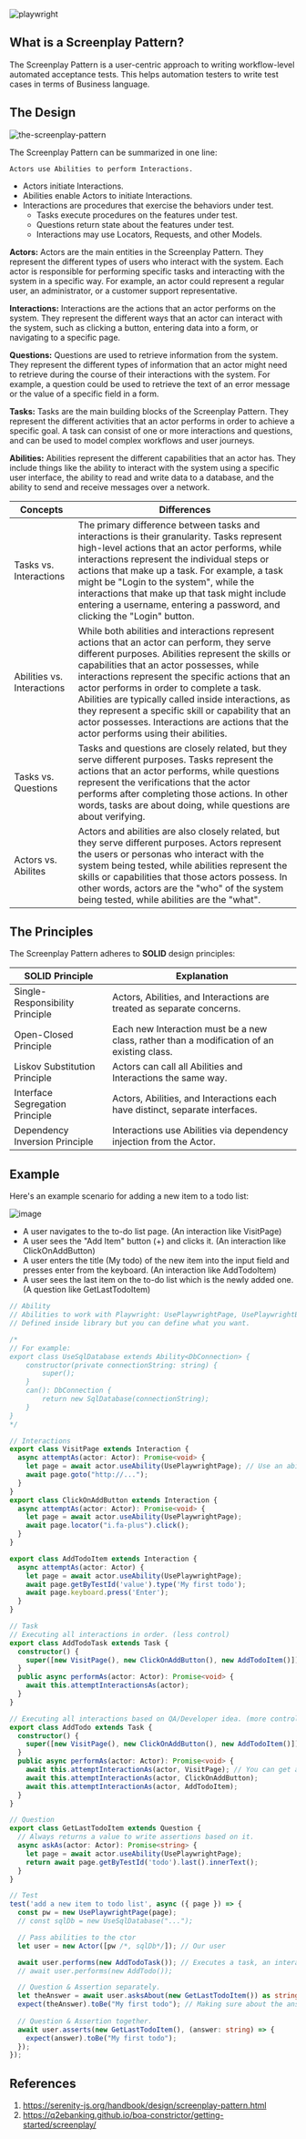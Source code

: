 ![playwright](https://user-images.githubusercontent.com/8418700/220898294-ec067d4d-c65c-43ab-96d7-8fdf52d0a6a7.png)

## What is a Screenplay Pattern?

The Screenplay Pattern is a user-centric approach to writing workflow-level automated acceptance tests. This helps automation testers to write test cases in terms of Business language.

## The Design

![the-screenplay-pattern](https://user-images.githubusercontent.com/8418700/221844273-163cbfa5-f964-413b-9055-08771e248200.png)

The Screenplay Pattern can be summarized in one line: 

```
Actors use Abilities to perform Interactions.
```

* Actors initiate Interactions.
* Abilities enable Actors to initiate Interactions.
* Interactions are procedures that exercise the behaviors under test.
    * Tasks execute procedures on the features under test.
    * Questions return state about the features under test.
    * Interactions may use Locators, Requests, and other Models.


**Actors:** Actors are the main entities in the Screenplay Pattern. They represent the different types of users who
interact with the system. Each actor is responsible for performing specific tasks and interacting with the
system in a specific way. For example, an actor could represent a regular user, an administrator, or a
customer support representative.

**Interactions:** Interactions are the actions that an actor performs on the system. They represent the different
ways that an actor can interact with the system, such as clicking a button, entering data into a form, or
navigating to a specific page.

**Questions:** Questions are used to retrieve information from the system. They represent the different types of
information that an actor might need to retrieve during the course of their interactions with the system. For
example, a question could be used to retrieve the text of an error message or the value of a specific field in a
form.

**Tasks:** Tasks are the main building blocks of the Screenplay Pattern. They represent the different activities that
an actor performs in order to achieve a specific goal. A task can consist of one or more interactions and
questions, and can be used to model complex workflows and user journeys.

**Abilities:** Abilities represent the different capabilities that an actor has. They include things like the ability to
interact with the system using a specific user interface, the ability to read and write data to a database, and
the ability to send and receive messages over a network.

| Concepts       | Differences       |
|----------------|----------------|
| Tasks vs. Interactions | The primary difference between tasks and interactions is their granularity. Tasks represent high-level actions that an actor performs, while interactions represent the individual steps or actions that make up a task. For example, a task might be "Login to the system", while the interactions that make up that task might include entering a username, entering a password, and clicking the "Login" button. |
| Abilities vs. Interactions | While both abilities and interactions represent actions that an actor can perform, they serve different purposes. Abilities represent the skills or capabilities that an actor possesses, while interactions represent the specific actions that an actor performs in order to complete a task. Abilities are typically called inside interactions, as they represent a specific skill or capability that an actor possesses. Interactions are actions that the actor performs using their abilities. |
| Tasks vs. Questions | Tasks and questions are closely related, but they serve different purposes. Tasks represent the actions that an actor performs, while questions represent the verifications that the actor performs after completing those actions. In other words, tasks are about doing, while questions are about verifying. |
| Actors vs. Abilites | Actors and abilities are also closely related, but they serve different purposes. Actors represent the users or personas who interact with the system being tested, while abilities represent the skills or capabilities that those actors possess. In other words, actors are the "who" of the system being tested, while abilities are the "what". |

## The Principles

The Screenplay Pattern adheres to **SOLID** design principles:

| SOLID Principle                 | Explanation    |
|---------------------------------|----------------|
| Single-Responsibility Principle | Actors, Abilities, and Interactions are treated as separate concerns. |
| Open-Closed Principle           | Each new Interaction must be a new class, rather than a modification of an existing class. |
| Liskov Substitution Principle   | Actors can call all Abilities and Interactions the same way. |
| Interface Segregation Principle | Actors, Abilities, and Interactions each have distinct, separate interfaces. |
| Dependency Inversion Principle  | Interactions use Abilities via dependency injection from the Actor. |


## Example

Here's an example scenario for adding a new item to a todo list:

![image](https://user-images.githubusercontent.com/8418700/221852171-59d0f5f3-6d9e-4af4-86d1-017a17de69cf.png)

* A user navigates to the to-do list page. (An interaction like VisitPage)
* A user sees the "Add Item" button (+) and clicks it. (An interaction like ClickOnAddButton)
* A user enters the title (My todo) of the new item into the input field and presses enter from the keyboard. (An interaction like AddTodoItem)
* A user sees the last item on the to-do list which is the newly added one. (A question like GetLastTodoItem)

```typescript
// Ability
// Abilities to work with Playwright: UsePlaywrightPage, UsePlaywrightBrowser, or UsePlaywrightBrowserContext.
// Defined inside library but you can define what you want.

/*
// For example:
export class UseSqlDatabase extends Ability<DbConnection> {
    constructor(private connectionString: string) {
        super();
    }
    can(): DbConnection {
        return new SqlDatabase(connectionString);
    }
}
*/

// Interactions
export class VisitPage extends Interaction {
  async attemptAs(actor: Actor): Promise<void> {
    let page = await actor.useAbility(UsePlaywrightPage); // Use an abilitiy to interact with what you want.
    await page.goto("http://...");
  }
}
export class ClickOnAddButton extends Interaction {
  async attemptAs(actor: Actor): Promise<void> {
    let page = await actor.useAbility(UsePlaywrightPage);
    await page.locator("i.fa-plus").click();
  }
}

export class AddTodoItem extends Interaction {
  async attemptAs(actor: Actor) {
    let page = await actor.useAbility(UsePlaywrightPage);
    await page.getByTestId('value').type('My first todo');
    await page.keyboard.press('Enter');
  }
}

// Task
// Executing all interactions in order. (less control)
export class AddTodoTask extends Task {
  constructor() {
    super([new VisitPage(), new ClickOnAddButton(), new AddTodoItem()]);
  }
  public async performAs(actor: Actor): Promise<void> {
    await this.attemptInteractionsAs(actor);
  }
}

// Executing all interactions based on QA/Developer idea. (more control)
export class AddTodo extends Task {
  constructor() {
    super([new VisitPage(), new ClickOnAddButton(), new AddTodoItem()]);
  }    
  public async performAs(actor: Actor): Promise<void> {
    await this.attemptInteractionAs(actor, VisitPage); // You can get a return value and assert on it if you want.
    await this.attemptInteractionAs(actor, ClickOnAddButton);
    await this.attemptInteractionAs(actor, AddTodoItem);
  }
}

// Question
export class GetLastTodoItem extends Question {
  // Always returns a value to write assertions based on it.
  async askAs(actor: Actor): Promise<string> {
    let page = await actor.useAbility(UsePlaywrightPage);
    return await page.getByTestId('todo').last().innerText();
  }
}

// Test
test('add a new item to todo list', async ({ page }) => {
  const pw = new UsePlaywrightPage(page);
  // const sqlDb = new UseSqlDatabase("...");

  // Pass abilities to the ctor
  let user = new Actor([pw /*, sqlDb*/]); // Our user

  await user.performs(new AddTodoTask()); // Executes a task, an interaction, an interactions, or a tasks.
  // await user.performs(new AddTodo());

  // Question & Assertion separately.
  let theAnswer = await user.asksAbout(new GetLastTodoItem()) as string; // What is the value of last todo item? (system state)
  expect(theAnswer).toBe("My first todo"); // Making sure about the answer/state.
  
  // Question & Assertion together.
  await user.asserts(new GetLastTodoItem(), (answer: string) => {
    expect(answer).toBe("My first todo");
  });
});
```

## References

1. https://serenity-js.org/handbook/design/screenplay-pattern.html
2. https://q2ebanking.github.io/boa-constrictor/getting-started/screenplay/

